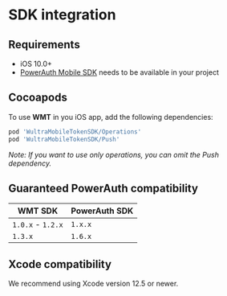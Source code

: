 # SDK integration

## Requirements

- iOS 10.0+
- [PowerAuth Mobile SDK](https://github.com/wultra/powerauth-mobile-sdk) needs to be available in your project 

## Cocoapods

To use **WMT** in you iOS app, add the following dependencies:

```rb
pod 'WultraMobileTokenSDK/Operations'
pod 'WultraMobileTokenSDK/Push'
```

_Note: If you want to use only operations, you can omit the Push dependency._

## Guaranteed PowerAuth compatibility

| WMT SDK | PowerAuth SDK |  
|---|---|
| `1.0.x` - `1.2.x` | `1.x.x` |
| `1.3.x` | `1.6.x` |

## Xcode compatibility

We recommend using Xcode version 12.5 or newer.
